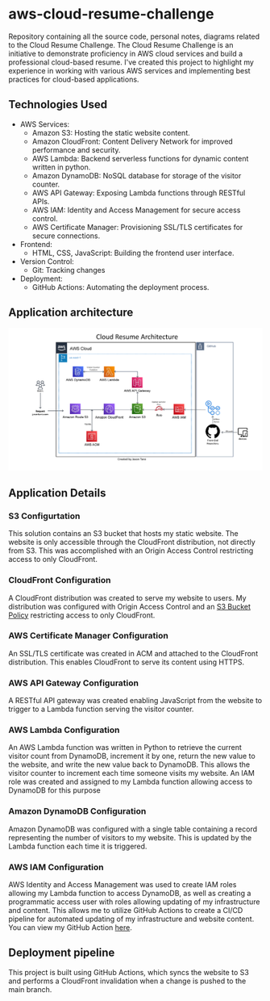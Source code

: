 # aws-cloud-resume-challenge

Repository containing all the source code, personal notes, diagrams related to the Cloud Resume Challenge. The Cloud Resume Challenge is an initiative to demonstrate proficiency in AWS cloud services and build a professional cloud-based resume. I've created this project to highlight my experience in working with various AWS services and implementing best practices for cloud-based applications.

## Technologies Used

- AWS Services:
  - Amazon S3: Hosting the static website content.
  - Amazon CloudFront: Content Delivery Network for improved performance and security.
  - AWS Lambda: Backend serverless functions for dynamic content written in python.
  - Amazon DynamoDB: NoSQL database for storage of the visitor counter.
  - AWS API Gateway: Exposing Lambda functions through RESTful APIs.
  - AWS IAM: Identity and Access Management for secure access control.
  - AWS Certificate Manager: Provisioning SSL/TLS certificates for secure connections.
- Frontend:
  - HTML, CSS, JavaScript: Building the frontend user interface.
- Version Control:
  - Git: Tracking changes
- Deployment:
  - GitHub Actions: Automating the deployment process.


## Application architecture

![System architecture diagram of how this project is deployed in AWS.](/docs/images/architecture-diagram.png)

## Application Details

### S3 Configurtation

This solution contains an S3 bucket that hosts my static website. The website is only accessible through the CloudFront distribution, not directly from S3. This was accomplished with an Origin Access Control restricting access to only CloudFront.

### CloudFront Configuration

A CloudFront distribution was created to serve my website to users. My distribution was configured with Origin Access Control and an [S3 Bucket Policy](/docs/s3-bucket-policy.json) restricting access to only CloudFront.

### AWS Certificate Manager Configuration

An SSL/TLS certificate was created in ACM and attached to the CloudFront distribution.  This enables CloudFront to serve its content using HTTPS.

### AWS API Gateway Configuration

A RESTful API gateway was created enabling JavaScript from the website to trigger to a Lambda function serving the visitor counter.

### AWS Lambda Configuration

An AWS Lambda function was written in Python to retrieve the current visitor count from DynamoDB, increment it by one, return the new value to the website, and write the new value back to DynamoDB. This allows the visitor counter to increment each time someone visits my website. An IAM role was created and assigned to my Lambda function allowing access to DynamoDB for this purpose

### Amazon DynamoDB Configuration

Amazon DynamoDB was configured with a single table containing a record representing the number of visitors to my website. This is updated by the Lambda function each time it is triggered.

### AWS IAM Configuration

AWS Identity and Access Management was used to create IAM roles allowing my Lambda function to access DynamoDB, as well as creating a programmatic access user with roles allowing updating of my infrastructure and content. This allows me to utilize GitHub Actions to create a CI/CD pipeline for automated updating of my infrastructure and website content. You can view my GitHub Action [here](/docs/cicd.yaml).


## Deployment pipeline

This project is built using GitHub Actions, which syncs the website to S3 and performs a CloudFront invalidation when a change is pushed to the main branch.
